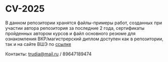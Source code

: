 # CV-2025
В данном репозитории хранятся файлы-примеры работ, созданных при участии автора репозитория за последние 2 года, сертификаты пройденных автором курсов и файл основного резюме для ознакомления
ВКР/магистрерский диплом доступен как в репозитории, так и на сайте ВШЭ по [ссылке](https://www.hse.ru/ma/finmarket/students/diplomas/1047838535)

Контакты: trudia@mail.ru / 89647189474
